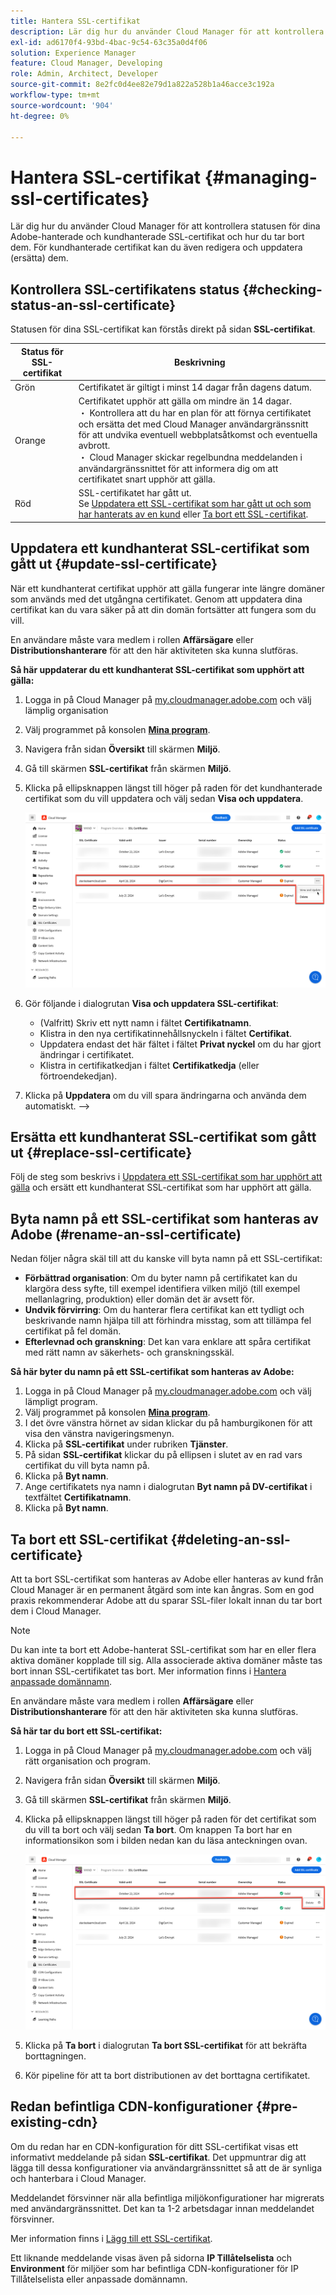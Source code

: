 ```yaml
---
title: Hantera SSL-certifikat
description: Lär dig hur du använder Cloud Manager för att kontrollera status för dina SSL-certifikat och hur du redigerar, ersätter, uppdaterar och tar bort dem.
exl-id: ad6170f4-93bd-4bac-9c54-63c35a0d4f06
solution: Experience Manager
feature: Cloud Manager, Developing
role: Admin, Architect, Developer
source-git-commit: 8e2fc0d4ee82e79d1a822a528b1a46acce3c192a
workflow-type: tm+mt
source-wordcount: '904'
ht-degree: 0%

---
```



# Hantera SSL-certifikat {#managing-ssl-certificates}

Lär dig hur du använder Cloud Manager för att kontrollera statusen för dina Adobe-hanterade och kundhanterade SSL-certifikat och hur du tar bort dem. För kundhanterade certifikat kan du även redigera och uppdatera (ersätta) dem.

## Kontrollera SSL-certifikatens status {#checking-status-an-ssl-certificate}

Statusen för dina SSL-certifikat kan förstås direkt på sidan **SSL-certifikat**.

| Status för SSL-certifikat | Beskrivning |
| --- | --- |
| Grön | Certifikatet är giltigt i minst 14 dagar från dagens datum. |
| Orange | Certifikatet upphör att gälla om mindre än 14 dagar.<br> ・ Kontrollera att du har en plan för att förnya certifikatet och ersätta det med Cloud Manager användargränssnitt för att undvika eventuell webbplatsåtkomst och eventuella avbrott.<br> ・ Cloud Manager skickar regelbundna meddelanden i användargränssnittet för att informera dig om att certifikatet snart upphör att gälla. |
| Röd | SSL-certifikatet har gått ut.<br>Se [Uppdatera ett SSL-certifikat som har gått ut och som har hanterats av en kund](#update-ssl-certificate) eller [Ta bort ett SSL-certifikat](#deleting-an-ssl-certificate). |

## Uppdatera ett kundhanterat SSL-certifikat som gått ut {#update-ssl-certificate}

När ett kundhanterat certifikat upphör att gälla fungerar inte längre domäner som används med det utgångna certifikatet. Genom att uppdatera dina certifikat kan du vara säker på att din domän fortsätter att fungera som du vill.

En användare måste vara medlem i rollen **Affärsägare** eller **Distributionshanterare** för att den här aktiviteten ska kunna slutföras.

**Så här uppdaterar du ett kundhanterat SSL-certifikat som upphört att gälla:**

1. Logga in på Cloud Manager på [my.cloudmanager.adobe.com](https://my.cloudmanager.adobe.com/) och välj lämplig organisation
1. Välj programmet på konsolen **[Mina program](/help/implementing/cloud-manager/navigation.md#my-programs)**.
1. Navigera från sidan **Översikt** till skärmen **Miljö**.
1. Gå till skärmen **SSL-certifikat** från skärmen **Miljö**.
1. Klicka på ellipsknappen längst till höger på raden för det kundhanterade certifikat som du vill uppdatera och välj sedan **Visa och uppdatera**.

   ![Uppdatera en kundhanterad SSL-certifiering som upphört att gälla](/help/implementing/cloud-manager/assets/ssl/ssl-cert-update.png)

1. Gör följande i dialogrutan **Visa och uppdatera SSL-certifikat**:

   * (Valfritt) Skriv ett nytt namn i fältet **Certifikatnamn**.
   * Klistra in den nya certifikatinnehållsnyckeln i fältet **Certifikat**.
   * Uppdatera endast det här fältet i fältet **Privat nyckel** om du har gjort ändringar i certifikatet.
   * Klistra in certifikatkedjan i fältet **Certifikatkedja** (eller förtroendekedjan).

1. Klicka på **Uppdatera** om du vill spara ändringarna och använda dem automatiskt. —>

## Ersätta ett kundhanterat SSL-certifikat som gått ut {#replace-ssl-certificate}

Följ de steg som beskrivs i [Uppdatera ett SSL-certifikat som har upphört att gälla](#update-ssl-certificate) och ersätt ett kundhanterat SSL-certifikat som har upphört att gälla.

## Byta namn på ett SSL-certifikat som hanteras av Adobe (#rename-an-ssl-certificate)

Nedan följer några skäl till att du kanske vill byta namn på ett SSL-certifikat:

* **Förbättrad organisation**: Om du byter namn på certifikatet kan du klargöra dess syfte, till exempel identifiera vilken miljö (till exempel mellanlagring, produktion) eller domän det är avsett för.
* **Undvik förvirring**: Om du hanterar flera certifikat kan ett tydligt och beskrivande namn hjälpa till att förhindra misstag, som att tillämpa fel certifikat på fel domän.
* **Efterlevnad och granskning**: Det kan vara enklare att spåra certifikat med rätt namn av säkerhets- och granskningsskäl.

**Så här byter du namn på ett SSL-certifikat som hanteras av Adobe:**

1. Logga in på Cloud Manager på [my.cloudmanager.adobe.com](https://my.cloudmanager.adobe.com/) och välj lämpligt program.
1. Välj programmet på konsolen **[Mina program](/help/implementing/cloud-manager/navigation.md#my-programs)**.
1. I det övre vänstra hörnet av sidan klickar du på hamburgikonen för att visa den vänstra navigeringsmenyn.
1. Klicka på **SSL-certifikat** under rubriken **Tjänster**.
1. På sidan **SSL-certifikat** klickar du på ellipsen i slutet av en rad vars certifikat du vill byta namn på.
1. Klicka på **Byt namn**.
1. Ange certifikatets nya namn i dialogrutan **Byt namn på DV-certifikat** i textfältet **Certifikatnamn**.
1. Klicka på **Byt namn**.

## Ta bort ett SSL-certifikat {#deleting-an-ssl-certificate}

Att ta bort SSL-certifikat som hanteras av Adobe eller hanteras av kund från Cloud Manager är en permanent åtgärd som inte kan ångras. Som en god praxis rekommenderar Adobe att du sparar SSL-filer lokalt innan du tar bort dem i Cloud Manager.

>[!NOTE]
>
>Du kan inte ta bort ett Adobe-hanterat SSL-certifikat som har en eller flera aktiva domäner kopplade till sig. Alla associerade aktiva domäner måste tas bort innan SSL-certifikatet tas bort. Mer information finns i [Hantera anpassade domännamn](/help/implementing/cloud-manager/custom-domain-names/managing-custom-domain-names.md).

En användare måste vara medlem i rollen **Affärsägare** eller **Distributionshanterare** för att den här aktiviteten ska kunna slutföras.

**Så här tar du bort ett SSL-certifikat:**

1. Logga in på Cloud Manager på [my.cloudmanager.adobe.com](https://my.cloudmanager.adobe.com/) och välj rätt organisation och program.
1. Navigera från sidan **Översikt** till skärmen **Miljö**.
1. Gå till skärmen **SSL-certifikat** från skärmen **Miljö**.
1. Klicka på ellipsknappen längst till höger på raden för det certifikat som du vill ta bort och välj sedan **Ta bort**.
Om knappen Ta bort har en informationsikon som i bilden nedan kan du läsa anteckningen ovan.

   ![Ta bort knapp med informationsikon](/help/implementing/cloud-manager/assets/ssl/ssl-cert-delete-infoicon.png)

1. Klicka på **Ta bort** i dialogrutan **Ta bort SSL-certifikat** för att bekräfta borttagningen.
1. Kör pipeline för att ta bort distributionen av det borttagna certifikatet.

## Redan befintliga CDN-konfigurationer {#pre-existing-cdn}

Om du redan har en CDN-konfiguration för ditt SSL-certifikat visas ett informativt meddelande på sidan **SSL-certifikat**. Det uppmuntrar dig att lägga till dessa konfigurationer via användargränssnittet så att de är synliga och hanterbara i Cloud Manager.

Meddelandet försvinner när alla befintliga miljökonfigurationer har migrerats med användargränssnittet. Det kan ta 1-2 arbetsdagar innan meddelandet försvinner.

Mer information finns i [Lägg till ett SSL-certifikat](/help/implementing/cloud-manager/managing-ssl-certifications/add-ssl-certificate.md).

Ett liknande meddelande visas även på sidorna **IP Tillåtelselista** och **Environment** för miljöer som har befintliga CDN-konfigurationer för IP Tillåtelselista eller anpassade domännamn.
